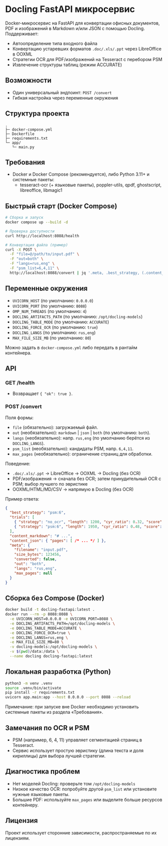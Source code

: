 # Docling FastAPI микросервис

Docker-микросервис на FastAPI для конвертации офисных документов, PDF и изображений
в Markdown и/или JSON с помощью Docling. Поддерживает:

- Автоопределение типа входного файла
- Конвертацию устаревших форматов `.doc/.xls/.ppt` через LibreOffice в OOXML
- Стратегии OCR для PDF/изображений на Tesseract с перебором PSM
- Извлечение структуры таблиц (режим ACCURATE)

## Возможности

- Один универсальный эндпоинт: `POST /convert`
- Гибкая настройка через переменные окружения


## Структура проекта

```
.
├─ docker-compose.yml
├─ Dockerfile
├─ requirements.txt
└─ app/
   └─ main.py
```

## Требования

- Docker и Docker Compose (рекомендуется), либо Python 3.11+ и системные пакеты:
  - tesseract-ocr (+ языковые пакеты), poppler-utils, qpdf, ghostscript, libreoffice, libmagic1

## Быстрый старт (Docker Compose)

```bash
# Сборка и запуск
docker compose up --build -d

# Проверка доступности
curl http://localhost:8088/health

# Конвертация файла (пример)
curl -X POST \
  -F "file=@/path/to/input.pdf" \
  -F "out=both" \
  -F "langs=rus,eng" \
  -F "psm_list=6,4,11" \
  http://localhost:8088/convert | jq '.meta, .best_strategy, (.content_markdown | tostring) | .[0:2000]'
```

## Переменные окружения

- `UVICORN_HOST` (по умолчанию: `0.0.0.0`)
- `UVICORN_PORT` (по умолчанию: `8088`)
- `OMP_NUM_THREADS` (по умолчанию: `4`)
- `DOCLING_ARTIFACTS_PATH` (по умолчанию: `/opt/docling-models`)
- `DOCLING_TABLE_MODE` (по умолчанию: `ACCURATE`)
- `DOCLING_FORCE_OCR` (по умолчанию: `true`)
- `DOCLING_LANGS` (по умолчанию: `rus,eng`)
- `MAX_FILE_SIZE_MB` (по умолчанию: `80`)

Можно задать в `docker-compose.yml` либо передать в рантайм контейнера.

## API

### GET /health

- Возвращает `{ "ok": true }`.

### POST /convert

Поля формы:
- `file` (обязательно): загружаемый файл.
- `out` (необязательно): `markdown` | `json` | `both` (по умолчанию: `both`).
- `langs` (необязательно): напр. `rus,eng` (по умолчанию берётся из `DOCLING_LANGS`).
- `psm_list` (необязательно): кандидаты PSM, напр. `6,4,11`.
- `max_pages` (необязательно): ограничение страниц для обработки.

Поведение:
- `.doc/.xls/.ppt` → LibreOffice → OOXML → Docling (без OCR)
- PDF/изображения → сначала без OCR; затем принудительный OCR с PSM; выбор лучшего по эвристике
- OOXML/HTML/MD/CSV → напрямую в Docling (без OCR)

Пример ответа:
```json
{
  "best_strategy": "psm:6",
  "trials": [
    { "strategy": "no_ocr", "length": 1200, "cyr_ratio": 0.32, "score": 936.0 },
    { "strategy": "psm:6", "length": 1950, "cyr_ratio": 0.48, "score": 1497.0 }
  ],
  "content_markdown": "# ...",
  "content_json": { "pages": [ /* ... */ ] },
  "meta": {
    "filename": "input.pdf",
    "size_bytes": 123456,
    "converted": false,
    "out": "both",
    "langs": "rus,eng",
    "max_pages": null
  }
}
```

## Сборка без Compose (Docker)

```bash
docker build -t docling-fastapi:latest .
docker run --rm -p 8088:8088 \
  -e UVICORN_HOST=0.0.0.0 -e UVICORN_PORT=8088 \
  -e DOCLING_ARTIFACTS_PATH=/opt/docling-models \
  -e DOCLING_TABLE_MODE=ACCURATE \
  -e DOCLING_FORCE_OCR=true \
  -e DOCLING_LANGS=rus,eng \
  -e MAX_FILE_SIZE_MB=80 \
  -v docling-models:/opt/docling-models \
  -v $(pwd)/data:/data \
  --name docling docling-fastapi:latest
```

## Локальная разработка (Python)

```bash
python3 -m venv .venv
source .venv/bin/activate
pip install -r requirements.txt
uvicorn app.main:app --host 0.0.0.0 --port 8088 --reload
```

Примечание: при запуске вне Docker необходимо установить системные пакеты из
раздела «Требования».

## Замечания по OCR и PSM

- PSM (например, 6, 4, 11) управляет сегментацией страниц в Tesseract.
- Сервис использует простую эвристику (длина текста и доля кириллицы) для выбора
  лучшей стратегии.

## Диагностика проблем

- Нет моделей Docling: проверьте том `/opt/docling-models` 
- Низкое качество OCR: попробуйте другой `psm_list` или установите нужные языковые пакеты.
- Большие PDF: используйте `max_pages` или выделите больше ресурсов контейнеру.

## Лицензия

Проект использует сторонние зависимости, распространяемые по их лицензиям.
